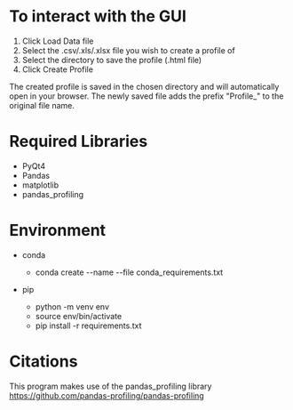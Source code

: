 # To interact with the GUI
1. Click Load Data file
2. Select the .csv/.xls/.xlsx file you wish to create a profile of
3. Select the directory to save the profile (.html file)
4. Click Create Profile

The created profile is saved in the chosen directory and will automatically open in your browser.
The newly saved file adds the prefix "Profile_" to the original file name.

# Required Libraries
- PyQt4
- Pandas
- matplotlib
- pandas_profiling

# Environment

* conda

  * conda create --name <env> --file conda_requirements.txt
* pip
  * python -m venv env
  * source env/bin/activate
  * pip install -r requirements.txt

# Citations
This program makes use of the pandas_profiling library
https://github.com/pandas-profiling/pandas-profiling
